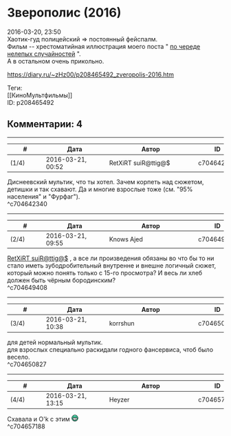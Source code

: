 Зверополис (2016)
=================

  
2016-03-20, 23:50  
 Хаотик-гуд полицейский => постоянный фейспалм.   
 Фильм -- хрестоматийная иллюстрация моего поста "  [по череде нелепых случайностей](По%20череде%20нелепых%20случайностей)  ".   
 А в остальном очень прикольно.   
  
<https://diary.ru/~zHz00/p208465492_zveropolis-2016.htm>  
  
Теги:  
[[КиноМультфильмы]]  
ID: p208465492  


Комментарии: 4
--------------

  


---



|         #         |              Дата              |                     Автор                     |           ID           |
| --- | --- | --- | --- |
| (1/4) | 2016-03-21, 00:52 | RetXiRT suiR@ttig@$ | c704642340 |

  
  Диснеевский мультик, что ты хотел. 3ачем корпеть над сюжетом, детишки и так схавают. Да и многие взрослые тоже (см. "95% населения" и "Фурфаг").    
 ^c704642340

---



|         #         |              Дата              |                     Автор                     |           ID           |
| --- | --- | --- | --- |
| (2/4) | 2016-03-21, 09:55 | Knows Ajed | c704649408 |

  
  [RetXiRT suiR@ttig@$](http://Hellspawn.diary.ru "Горчичник")  , а все ли произведения обязаны во что бы то ни стало иметь зубодробительный внутренне и внешне логичный сюжет, который можно понять только с 15-го просмотра? И весь ли хлеб должен быть чёрным бородинским?   
 ^c704649408

---



|         #         |              Дата              |                     Автор                     |           ID           |
| --- | --- | --- | --- |
| (3/4) | 2016-03-21, 10:38 | korrshun | c704650827 |

  
 для детей нормальный мультик.   
 для взрослых специально раскидали годного фансервиса, чтоб было весело.   
 ^c704650827

---



|         #         |              Дата              |                     Автор                     |           ID           |
| --- | --- | --- | --- |
| (4/4) | 2016-03-21, 13:15 | Heyzer | c704657188 |

  
 Схавала и O'k с этим ![:D](pics/1131.gif)   
 ^c704657188